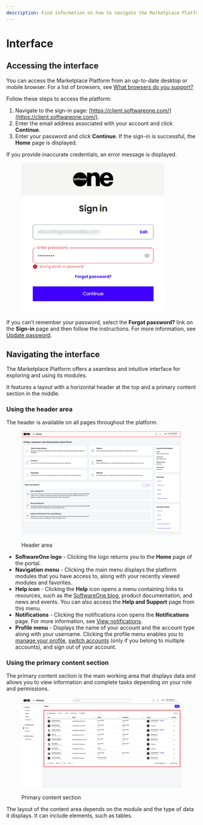 ```yaml
---
description: Find information on how to navigate the Marketplace Platform.
---
```


# Interface

## Accessing the interface

You can access the Marketplace Platform from an up-to-date desktop or mobile browser. For a list of browsers, see [What browsers do you support?](../../help-and-support/frequently-asked-questions/which-browsers-do-you-support.md)&#x20;

Follow these steps to access the platform:

1. Navigate to the sign-in page: [https://client.softwareone.com/](https://client.softwareone.com/).
2. Enter the email address associated with your account and click **Continue**.
3. Enter your password and click **Continue**. If the sign-in is successful, the **Home** page is displayed.

If you provide inaccurate credentials, an error message is displayed.&#x20;

<figure><img src="../../.gitbook/assets/image (305).png" alt="" width="379"><figcaption></figcaption></figure>

If you can’t remember your password, select the **Forgot password?** link on the **Sign-in** page and then follow the instructions. For more information, see [Update password](basics/update-password.md).

## Navigating the interface

The Marketplace Platform offers a seamless and intuitive interface for exploring and using its modules.

It features a layout with a horizontal header at the top and a primary content section in the middle.

### Using the header area

The header is available on all pages throughout the platform.

<figure><img src="../../.gitbook/assets/image (297).png" alt=""><figcaption><p>Header area</p></figcaption></figure>

* **SoftwareOne logo** - Clicking the logo returns you to the **Home** page of the portal.
* **Navigation menu** - Clicking the main menu displays the platform modules that you have access to, along with your recently viewed modules and favorites.
* **Help icon** - Clicking the **Help** icon opens a menu containing links to resources, such as the [SoftwareOne blog](https://www.softwareone.com/en/blog/articles), product documentation, and news and events. You can also access the **Help and Support** page from this menu.
* **Notifications** - Clicking the notifications icon opens the **Notifications** page. For more information, see [View notifications](basics/view-notifications.md).
* **Profile menu** - Displays the name of your account and the account type along with your username. Clicking the profile menu enables you to [manage your profile](basics/manage-profile.md), [switch accounts](basics/switch-account.md) (only if you belong to multiple accounts), and sign out of your account.&#x20;

### Using the primary content section

The primary content section is the main working area that displays data and allows you to view information and complete tasks depending on your role and permissions.&#x20;

<figure><img src="../../.gitbook/assets/image (300).png" alt=""><figcaption><p>Primary content section</p></figcaption></figure>

The layout of the content area depends on the module and the type of data it displays. It can include elements, such as tables.
